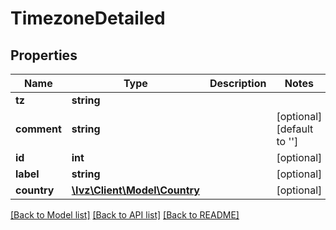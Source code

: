 # TimezoneDetailed

## Properties
Name | Type | Description | Notes
------------ | ------------- | ------------- | -------------
**tz** | **string** |  | 
**comment** | **string** |  | [optional] [default to '']
**id** | **int** |  | [optional] 
**label** | **string** |  | [optional] 
**country** | [**\Ivz\Client\Model\Country**](Country.md) |  | [optional] 

[[Back to Model list]](../README.md#documentation-for-models) [[Back to API list]](../README.md#documentation-for-api-endpoints) [[Back to README]](../README.md)


